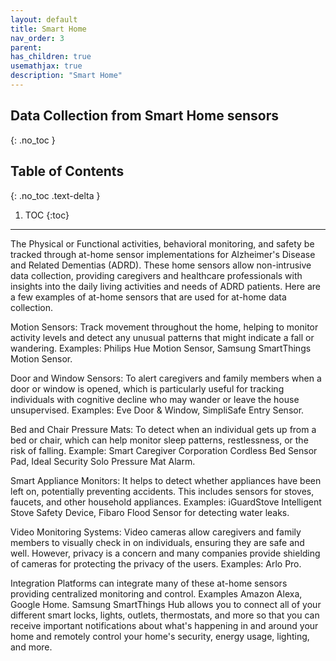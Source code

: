 ```yaml
---
layout: default
title: Smart Home
nav_order: 3
parent: 
has_children: true
usemathjax: true
description: "Smart Home"
---
```

## Data Collection from Smart Home sensors
{: .no_toc }

## Table of Contents
{: .no_toc .text-delta }

1. TOC
{:toc}
---
The Physical or Functional activities, behavioral monitoring, and safety be tracked through at-home sensor implementations for Alzheimer's Disease and Related Dementias (ADRD). These home sensors allow non-intrusive data collection, providing caregivers and healthcare professionals with insights into the daily living activities and needs of ADRD patients. Here are a few examples of at-home sensors that are used for at-home data collection.

Motion Sensors: Track movement throughout the home, helping to monitor activity levels and detect any unusual patterns that might indicate a fall or wandering. Examples: Philips Hue Motion Sensor, Samsung SmartThings Motion Sensor.

Door and Window Sensors: To alert caregivers and family members when a door or window is opened, which is particularly useful for tracking individuals with cognitive decline who may wander or leave the house unsupervised. Examples: Eve Door & Window, SimpliSafe Entry Sensor.

Bed and Chair Pressure Mats:  To detect when an individual gets up from a bed or chair, which can help monitor sleep patterns, restlessness, or the risk of falling. Example: Smart Caregiver Corporation Cordless Bed Sensor Pad, Ideal Security Solo Pressure Mat Alarm.

Smart Appliance Monitors: It helps to detect whether appliances have been left on, potentially preventing accidents. This includes sensors for stoves, faucets, and other household appliances.
Examples: iGuardStove Intelligent Stove Safety Device, Fibaro Flood Sensor for detecting water leaks.

Video Monitoring Systems: Video cameras allow caregivers and family members to visually check in on individuals, ensuring they are safe and well. However, privacy is a concern and many companies provide shielding of cameras for protecting the privacy of the users. Examples: Arlo Pro.

Integration Platforms can integrate many of these at-home sensors providing centralized monitoring and control. Examples Amazon Alexa, Google Home. Samsung SmartThings Hub allows you to connect all of your different smart locks, lights, outlets, thermostats, and more so that you can receive important notifications about what's happening in and around your home and remotely control your home's security, energy usage, lighting, and more.